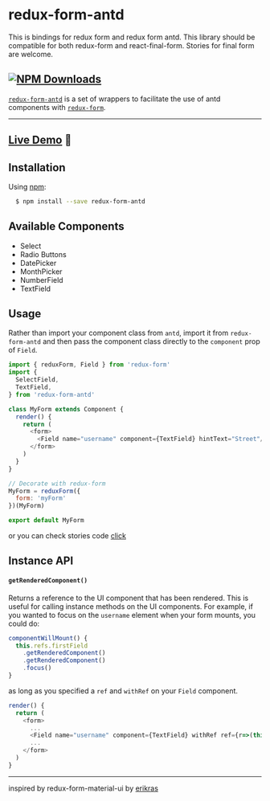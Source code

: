 # redux-form-antd
This is  bindings for redux form and redux form antd.
This library should be compatible for both redux-form and react-final-form.
Stories for final form are welcome.

[![NPM Downloads](https://img.shields.io/npm/dm/redux-form-antd.svg?style=flat)](https://www.npmjs.com/package/redux-form-antd)
---
[`redux-form-antd`](https://github.com/zhdmitry/redux-form-antd) is a set of
wrappers to facilitate the use of antd components with
[`redux-form`](https://github.com/erikras/redux-form).

---

## [Live Demo](http://zhdmitry.github.io/redux-form-antd) :eyes:

## Installation

Using [npm](https://www.npmjs.org/):

```bash
  $ npm install --save redux-form-antd
```

## Available Components

- Select
- Radio Buttons
- DatePicker
- MonthPicker
- NumberField
- TextField
## Usage

Rather than import your component class from `antd`, import it from `redux-form-antd`
and then pass the component class directly to the `component` prop of `Field`.

```js
import { reduxForm, Field } from 'redux-form'
import {
  SelectField,
  TextField,
} from 'redux-form-antd'

class MyForm extends Component {
  render() {
    return (
      <form>
        <Field name="username" component={TextField} hintText="Street"/>
      </form>
    )
  }
}

// Decorate with redux-form
MyForm = reduxForm({
  form: 'myForm'
})(MyForm)

export default MyForm
```
or you can check stories code [click](https://github.com/zhDmitry/redux-form-antd/blob/master/stories/TextInput.js)
## Instance API

#### `getRenderedComponent()`

Returns a reference to the UI component that has been rendered. This is useful for
calling instance methods on the UI components. For example, if you wanted to focus on
the `username` element when your form mounts, you could do:

```js
componentWillMount() {
  this.refs.firstField    
    .getRenderedComponent() 
    .getRenderedComponent() 
    .focus()                
}
```

as long as you specified a `ref` and `withRef` on your `Field` component.

```js
render() {
  return (
    <form>
      ...
      <Field name="username" component={TextField} withRef ref={r=>(this.textField = r)}/>
      ...
    </form>
  )
}
```

---
inspired by redux-form-material-ui by [erikras](https://github.com/erikras/redux-form-material-ui)
